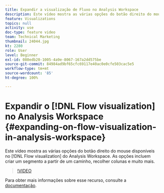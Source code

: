```yaml
---
title: Expandir a visualização de Fluxo no Analysis Workspace
description: Este vídeo mostra as várias opções do botão direito do mouse disponíveis na visualização de fluxo no Analysis Workspace. As opções incluem criar um segmento a partir de um caminho, recolher colunas e muito mais.
feature: Visualizations
topics: null
activity: use
doc-type: feature video
team: Technical Marketing
thumbnail: 24044.jpg
kt: 2280
role: User
level: Beginner
exl-id: 080edb20-1005-4a9e-8067-167a2dd575be
source-git-commit: 84984ad9bf65cfc69117e40ac0e0cfe503cac5e5
workflow-type: tm+mt
source-wordcount: '85'
ht-degree: 100%

---
```


# Expandir o [!DNL Flow visualization] no Analysis Workspace {#expanding-on-flow-visualization-in-analysis-workspace}

Este vídeo mostra as várias opções do botão direito do mouse disponíveis no [!DNL Flow visualization] do Analysis Workspace. As opções incluem criar um segmento a partir de um caminho, recolher colunas e muito mais.

>[!VIDEO](https://video.tv.adobe.com/v/24044/?quality=12&learn=on)

Para obter mais informações sobre esse recurso, consulte a [documentação](https://experienceleague.adobe.com/docs/analytics/analyze/analysis-workspace/visualizations/flow/flow.html?lang=pt-BR#analysis-workspace).

